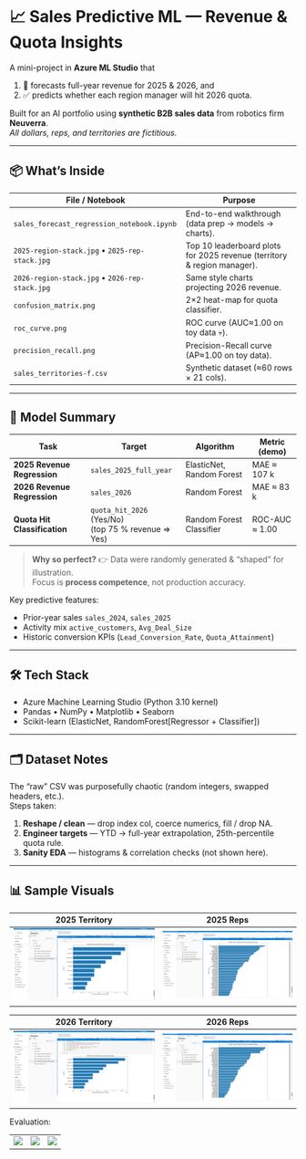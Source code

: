 # 📈 Sales Predictive ML — Revenue & Quota Insights  
A mini-project in **Azure ML Studio** that

1. 🔮 forecasts full-year revenue for 2025 & 2026, and  
2. ✅ predicts whether each region manager will hit 2026 quota.

Built for an AI portfolio using **synthetic B2B sales data** from robotics firm **Neuverra**.  
_All dollars, reps, and territories are fictitious._  

---

## 📦 What’s Inside

| File / Notebook                             | Purpose |
|---------------------------------------------|---------|
| `sales_forecast_regression_notebook.ipynb`  | End-to-end walkthrough (data prep → models → charts). |
| `2025-region-stack.jpg` • `2025-rep-stack.jpg` | Top 10 leaderboard plots for 2025 revenue (territory & region manager). |
| `2026-region-stack.jpg` • `2026-rep-stack.jpg` | Same style charts projecting 2026 revenue. |
| `confusion_matrix.png`                      | 2×2 heat-map for quota classifier. |
| `roc_curve.png`                             | ROC curve (AUC≈1.00 on toy data 💀). |
| `precision_recall.png`                      | Precision-Recall curve (AP≈1.00 on toy data). |
| `sales_territories-f.csv`                   | Synthetic dataset (≈60 rows × 21 cols). |

---

## 🧠 Model Summary

| Task | Target | Algorithm | Metric (demo) |
|------|--------|-----------|---------------|
| **2025 Revenue Regression** | `sales_2025_full_year` | ElasticNet, Random Forest | MAE ≈ 107 k |
| **2026 Revenue Regression** | `sales_2026` | Random Forest | MAE ≈ 83 k |
| **Quota Hit Classification** | `quota_hit_2026` (Yes/No)<br>(top 75 % revenue ⇒ Yes) | Random Forest Classifier | ROC-AUC ≈ 1.00 |

> **Why so perfect?** 👉 Data were randomly generated & “shaped” for illustration.  
> Focus is **process competence**, not production accuracy.

Key predictive features:

- Prior-year sales `sales_2024`, `sales_2025`
- Activity mix `active_customers`, `Avg_Deal_Size`
- Historic conversion KPIs (`Lead_Conversion_Rate`, `Quota_Attainment`)

---

## 🛠️ Tech Stack
* Azure Machine Learning Studio (Python 3.10 kernel)  
* Pandas • NumPy • Matplotlib • Seaborn  
* Scikit-learn (ElasticNet, RandomForest[Regressor + Classifier])  

---

## 🗂️ Dataset Notes  
The “raw” CSV was purposefully chaotic (random integers, swapped headers, etc.).  
Steps taken:

1. **Reshape / clean** — drop index col, coerce numerics, fill / drop NA.  
2. **Engineer targets** — YTD → full-year extrapolation, 25th-percentile quota rule.  
3. **Sanity EDA** — histograms & correlation checks (not shown here).

---

## 📊 Sample Visuals

| 2025 Territory | 2025 Reps |
|:---:|:---:|
| ![2025 territory](assets/2025-region-stack.jpg) | ![2025 reps](assets/2025-rep-stack.jpg) |

| 2026 Territory | 2026 Reps |
|:---:|:---:|
| ![2026 territory](assets/2026-region-stack.jpg) | ![2026 reps](assets/2026-rep-stack.jpg) |

Evaluation:

<table>
  <tr>
    <td><img src="assets/confusion_matrix.png" width="240"/></td>
    <td><img src="assets/roc_curve.png"        width="240"/></td>
    <td><img src="assets/precision_recall.png" width="240"/></td>
  </tr>
</table>


